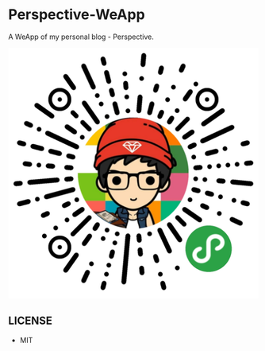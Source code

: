 # Perspective-WeApp

A WeApp of my personal blog - Perspective.

![WeApp code](img/weapp_code.jpg)

## LICENSE

- MIT
